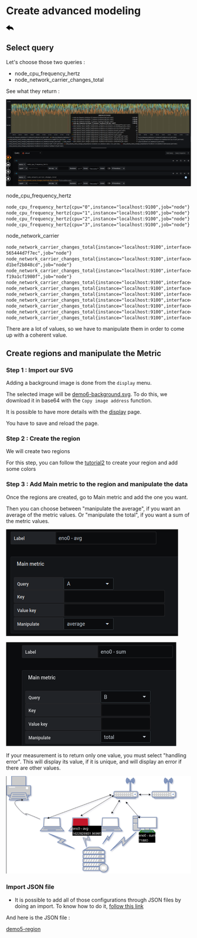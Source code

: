  
# Create advanced modeling
[![](../../screenshots/other/Go-back.png)](README.md)
 
## Select query

Let's choose those two queries :

- node_cpu_frequency_hertz
- node_network_carrier_changes_total


See what they return :

![values](../../screenshots/demo/tutorial6/values.png)

node_cpu_frequency_hertz


```
node_cpu_frequency_hertz{cpu="0",instance="localhost:9100",job="node"}
node_cpu_frequency_hertz{cpu="1",instance="localhost:9100",job="node"}
node_cpu_frequency_hertz{cpu="2",instance="localhost:9100",job="node"}
node_cpu_frequency_hertz{cpu="3",instance="localhost:9100",job="node"}

```

node_network_carrier

```
node_network_carrier_changes_total{instance="localhost:9100",interface="br-565444d7f7ec",job="node"}
node_network_carrier_changes_total{instance="localhost:9100",interface="br-d1bef2b848cd",job="node"}
node_network_carrier_changes_total{instance="localhost:9100",interface="br-f19a1cf1980f",job="node"}
node_network_carrier_changes_total{instance="localhost:9100",interface="docker0",job="node"}
node_network_carrier_changes_total{instance="localhost:9100",interface="eno0",job="node"}
node_network_carrier_changes_total{instance="localhost:9100",interface="lo",job="node"}
node_network_carrier_changes_total{instance="localhost:9100",interface="veth17769f7",job="node"}
node_network_carrier_changes_total{instance="localhost:9100",interface="vetha317d1e",job="node"}
node_network_carrier_changes_total{instance="localhost:9100",interface="vethc04149a",job="node"}
node_network_carrier_changes_total{instance="localhost:9100",interface="vethdee87cd",job="node"}

```

There are a lot of values, so we have to manipulate them in order to come up with a coherent value.

## Create regions and manipulate the Metric

### Step 1 : Import our SVG

Adding a background image is done from the `display` menu.

The selected image will be [demo6-background.svg](../../resource/demo6-background.svg). To do this, we download it in base64 with the `Copy image address` function.

It is possible to have more details with the [display](../editor/display.md) page.

You have to save and reload the page.

### Step 2 : Create the region

We will create two regions

For this step, you can follow the [tutorial2](tutorial2.md) to create your region and add some colors

### Step 3 : Add Main metric to the region and manipulate the data

Once the regions are created, go to Main metric and add the one you want.

Then you can choose between "manipulate the average", if you want an average of the metric values. Or "manipulate the total", if you want a sum of the metric values.

![average](../../screenshots/demo/tutorial6/average.png)


![total](../../screenshots/demo/tutorial6/total.png)

If your measurement is to return only one value, you must select "handling error". 
This will display its value, if it is unique, and will display an error if there are other values.


![demo6](../../screenshots/demo/tutorial6/result.png)


### Import JSON file

- It is possible to add all of those configurations through JSON files by doing an import. To know how to do it, [follow this link](../editor/import.md)

And here is the JSON file :

[demo5-region](../../resource/demo6-region.json) 

















